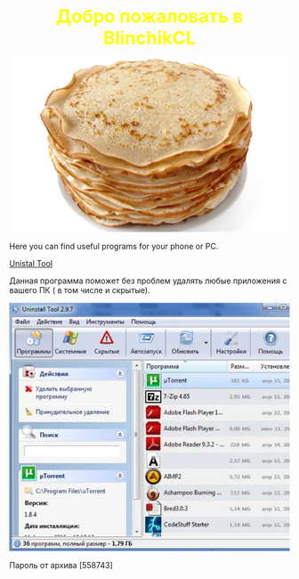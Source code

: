 <p align="center"><b><font size="6" color="yellow">Добро пожаловать в BlinchikCL</font></b></p>




![Image alt](https://github.com/BlinchikCL09/BlinhcikCL.github.io/blob/main/1664358121_80-podacha-blud-com-p-blini-kartinki-foto-88.jpg)


  
Here you can find useful programs for your phone or PC.


[Unistal Tool](https://github.com/BlinchikCL09/BlinhcikCL.github.io/blob/main/Uninstall%20Tool.exe)


<p align="left">Данная программа поможет без проблем удалять любые приложения с вашего ПК ( в том числе и скрытые).</p>


![Image alt](https://github.com/BlinchikCL09/BlinhcikCL.github.io/blob/main/d88bce6b152dfff17b78732862622f47.jpeg)


Пароль от архива [558743]
